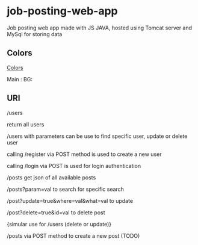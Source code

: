 # job-posting-web-app
Job posting web app made with JS JAVA, hosted using Tomcat server and MySql for storing data

## Colors

[Colors](https://coolors.co/d8ddef-a0a4b8-7293a0-45b69c-21d19f)

Main : 
BG:


## URI

/users

return all users

/users with parameters can be use to find specific user, update or delete user

calling /register via POST method is used to create a new user

calling /login via POST is used for login authentication


/posts get json of all available  posts

/posts?param=val to search for specific search

/post?update=true&where=val&what=val to update

/post?delete=true&id=val to delete post 

{simular use for /users (delete or update)}

/posts via POST method  to create a new post (TODO)
